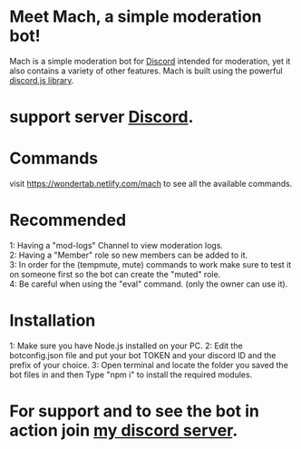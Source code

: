 # Meet Mach, a simple moderation bot!
Mach is a simple moderation bot for <a href="https://discordapp.com/" target="_blank">Discord</a> intended for moderation, yet it also contains a variety of other features. Mach is built using the powerful <a href="https://discord.js.org/" target="_blank">discord.js library</a>.
# support server <a href="https://discord.gg/TWy6pSZ" target="_blank">Discord</a>.

# Commands 
visit https://wondertab.netlify.com/mach to see all the available commands.

# Recommended
1: Having a "mod-logs" Channel to view moderation logs. <br>
2: Having a "Member" role so new members can be added to it. <br>
3: In order for the (tempmute, mute) commands to work make sure to test it on someone first so the bot can create the "muted" role. <br>
4: Be careful when using the "eval" command. (only the owner can use it). <br>

# Installation
1: Make sure you have Node.js installed on your PC.
2: Edit the botconfig.json file and put your bot TOKEN and your discord ID and the prefix of your choice.
3: Open terminal and locate the folder you saved the bot files in and then Type "npm i" to install the required modules.

# For support and to see the bot in action join <a href="https://discord.gg/TWy6pSZ" target="_blank">my discord server</a>.






